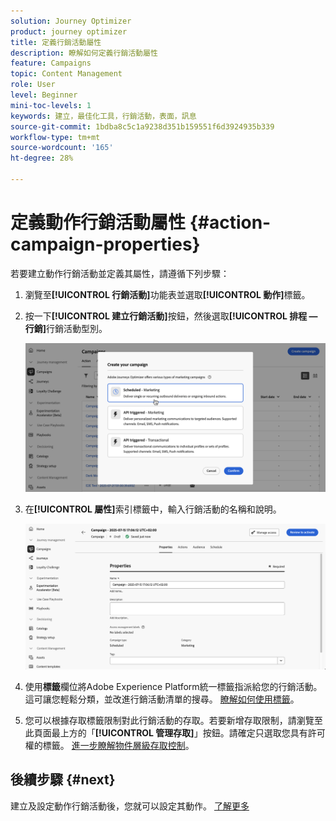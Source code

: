 ```yaml
---
solution: Journey Optimizer
product: journey optimizer
title: 定義行銷活動屬性
description: 瞭解如何定義行銷活動屬性
feature: Campaigns
topic: Content Management
role: User
level: Beginner
mini-toc-levels: 1
keywords: 建立，最佳化工具，行銷活動，表面，訊息
source-git-commit: 1bdba8c5c1a9238d351b159551f6d3924935b339
workflow-type: tm+mt
source-wordcount: '165'
ht-degree: 28%

---
```



# 定義動作行銷活動屬性 {#action-campaign-properties}

若要建立動作行銷活動並定義其屬性，請遵循下列步驟：

1. 瀏覽至&#x200B;**[!UICONTROL 行銷活動]**&#x200B;功能表並選取&#x200B;**[!UICONTROL 動作]**&#x200B;標籤。

1. 按一下&#x200B;**[!UICONTROL 建立行銷活動]**&#x200B;按鈕，然後選取&#x200B;**[!UICONTROL 排程 — 行銷]**&#x200B;行銷活動型別。

   ![](assets/create-campaign-modal.png)

1. 在&#x200B;**[!UICONTROL 屬性]**&#x200B;索引標籤中，輸入行銷活動的名稱和說明。

   ![](assets/create-campaign-properties.png)

1. 使用&#x200B;**標籤**&#x200B;欄位將Adobe Experience Platform統一標籤指派給您的行銷活動。 這可讓您輕鬆分類，並改進行銷活動清單的搜尋。 [瞭解如何使用標籤](../start/search-filter-categorize.md#tags)。

1. 您可以根據存取標籤限制對此行銷活動的存取。若要新增存取限制，請瀏覽至此頁面最上方的「**[!UICONTROL 管理存取]**」按鈕。請確定只選取您具有許可權的標籤。 [進一步瞭解物件層級存取控制](../administration/object-based-access.md)。

## 後續步驟 {#next}

建立及設定動作行銷活動後，您就可以設定其動作。 [了解更多](campaign-action.md)
